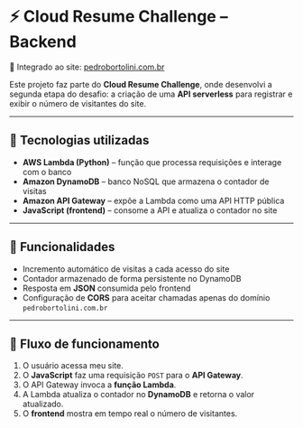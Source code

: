 # ⚡ Cloud Resume Challenge – Backend

🔗 Integrado ao site: [pedrobortolini.com.br](https://pedrobortolini.com.br)

Este projeto faz parte do **Cloud Resume Challenge**, onde desenvolvi a segunda etapa do desafio: a criação de uma **API serverless** para registrar e exibir o número de visitantes do site.

---

## 🚀 Tecnologias utilizadas

* **AWS Lambda (Python)** – função que processa requisições e interage com o banco
* **Amazon DynamoDB** – banco NoSQL que armazena o contador de visitas
* **Amazon API Gateway** – expõe a Lambda como uma API HTTP pública
* **JavaScript (frontend)** – consome a API e atualiza o contador no site

---

## 📌 Funcionalidades

* Incremento automático de visitas a cada acesso do site
* Contador armazenado de forma persistente no DynamoDB
* Resposta em **JSON** consumida pelo frontend
* Configuração de **CORS** para aceitar chamadas apenas do domínio `pedrobortolini.com.br`

---

## 🔄 Fluxo de funcionamento

1. O usuário acessa meu site.
2. O **JavaScript** faz uma requisição `POST` para o **API Gateway**.
3. O API Gateway invoca a **função Lambda**.
4. A Lambda atualiza o contador no **DynamoDB** e retorna o valor atualizado.
5. O **frontend** mostra em tempo real o número de visitantes.

